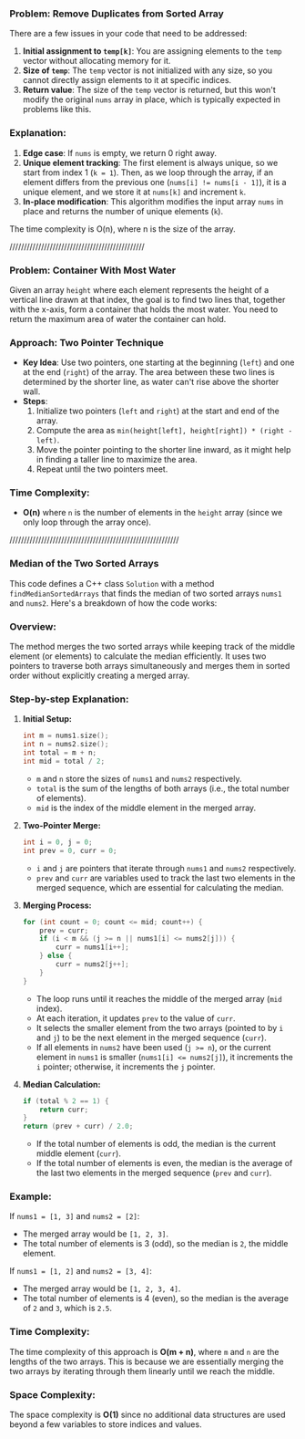 ### Problem: Remove Duplicates from Sorted Array
There are a few issues in your code that need to be addressed:

1. **Initial assignment to `temp[k]`**: You are assigning elements to the `temp` vector without allocating memory for it.
2. **Size of `temp`**: The `temp` vector is not initialized with any size, so you cannot directly assign elements to it at specific indices.
3. **Return value**: The size of the `temp` vector is returned, but this won't modify the original `nums` array in place, which is typically expected in problems like this.

### Explanation:
1. **Edge case**: If `nums` is empty, we return 0 right away.
2. **Unique element tracking**: The first element is always unique, so we start from index 1 (`k = 1`). Then, as we loop through the array, if an element differs from the previous one (`nums[i] != nums[i - 1]`), it is a unique element, and we store it at `nums[k]` and increment `k`.
3. **In-place modification**: This algorithm modifies the input array `nums` in place and returns the number of unique elements (`k`).

The time complexity is O(n), where n is the size of the array.


///////////////////////////////////////////////
### Problem: Container With Most Water

Given an array `height` where each element represents the height of a vertical line drawn at that index, the goal is to find two lines that, together with the x-axis, form a container that holds the most water. You need to return the maximum area of water the container can hold.

### Approach: Two Pointer Technique

- **Key Idea**: Use two pointers, one starting at the beginning (`left`) and one at the end (`right`) of the array. The area between these two lines is determined by the shorter line, as water can't rise above the shorter wall.
- **Steps**:
  1. Initialize two pointers (`left` and `right`) at the start and end of the array.
  2. Compute the area as `min(height[left], height[right]) * (right - left)`.
  3. Move the pointer pointing to the shorter line inward, as it might help in finding a taller line to maximize the area.
  4. Repeat until the two pointers meet.
### Time Complexity:
- **O(n)** where `n` is the number of elements in the `height` array (since we only loop through the array once).




///////////////////////////////////////////////////////////
### **Median of the Two Sorted Arrays**
This code defines a C++ class `Solution` with a method `findMedianSortedArrays` that finds the median of two sorted arrays `nums1` and `nums2`. Here's a breakdown of how the code works:

### **Overview:**
The method merges the two sorted arrays while keeping track of the middle element (or elements) to calculate the median efficiently. It uses two pointers to traverse both arrays simultaneously and merges them in sorted order without explicitly creating a merged array.

### **Step-by-step Explanation:**

1. **Initial Setup:**
    ```cpp
    int m = nums1.size();
    int n = nums2.size();
    int total = m + n;
    int mid = total / 2;
    ```
   - `m` and `n` store the sizes of `nums1` and `nums2` respectively.
   - `total` is the sum of the lengths of both arrays (i.e., the total number of elements).
   - `mid` is the index of the middle element in the merged array.

2. **Two-Pointer Merge:**
    ```cpp
    int i = 0, j = 0;
    int prev = 0, curr = 0;
    ```
   - `i` and `j` are pointers that iterate through `nums1` and `nums2` respectively.
   - `prev` and `curr` are variables used to track the last two elements in the merged sequence, which are essential for calculating the median.

3. **Merging Process:**
    ```cpp
    for (int count = 0; count <= mid; count++) {
        prev = curr;
        if (i < m && (j >= n || nums1[i] <= nums2[j])) {
            curr = nums1[i++];
        } else {
            curr = nums2[j++];
        }
    }
    ```
   - The loop runs until it reaches the middle of the merged array (`mid` index).
   - At each iteration, it updates `prev` to the value of `curr`.
   - It selects the smaller element from the two arrays (pointed to by `i` and `j`) to be the next element in the merged sequence (`curr`).
   - If all elements in `nums2` have been used (`j >= n`), or the current element in `nums1` is smaller (`nums1[i] <= nums2[j]`), it increments the `i` pointer; otherwise, it increments the `j` pointer.

4. **Median Calculation:**
    ```cpp
    if (total % 2 == 1) {
        return curr;
    }
    return (prev + curr) / 2.0;
    ```
   - If the total number of elements is odd, the median is the current middle element (`curr`).
   - If the total number of elements is even, the median is the average of the last two elements in the merged sequence (`prev` and `curr`).

### **Example:**

If `nums1 = [1, 3]` and `nums2 = [2]`:

- The merged array would be `[1, 2, 3]`.
- The total number of elements is 3 (odd), so the median is `2`, the middle element.

If `nums1 = [1, 2]` and `nums2 = [3, 4]`:

- The merged array would be `[1, 2, 3, 4]`.
- The total number of elements is 4 (even), so the median is the average of `2` and `3`, which is `2.5`.

### **Time Complexity:**

The time complexity of this approach is **O(m + n)**, where `m` and `n` are the lengths of the two arrays. This is because we are essentially merging the two arrays by iterating through them linearly until we reach the middle.

### **Space Complexity:**

The space complexity is **O(1)** since no additional data structures are used beyond a few variables to store indices and values.
